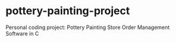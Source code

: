 # pottery-painting-project
Personal coding project: Pottery Painting Store Order Management Software in C
